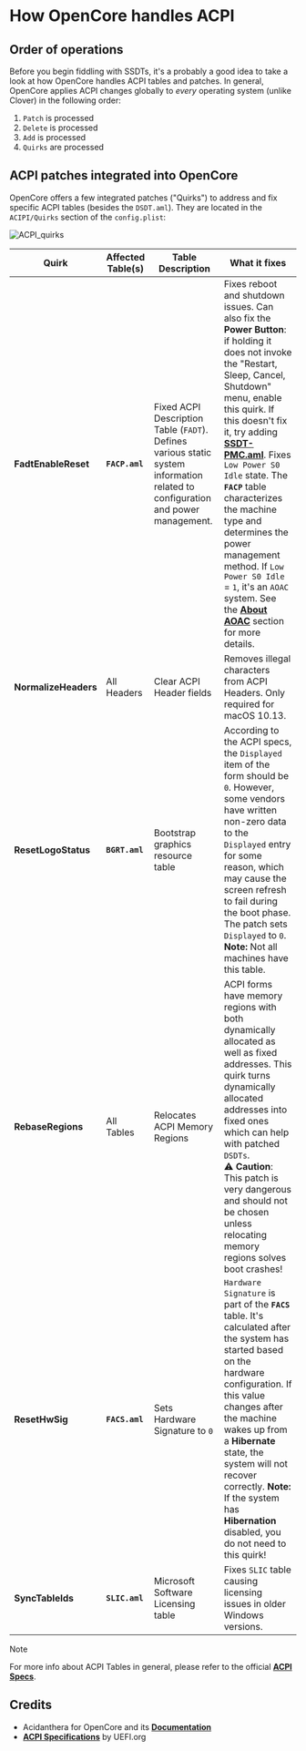 # How OpenCore handles ACPI 

## Order of operations
Before you begin fiddling with SSDTs, it's a probably a good idea to take a look at how OpenCore handles ACPI tables and patches. In general, OpenCore applies ACPI changes globally to *every* operating system (unlike Clover) in the following order:

1. `Patch` is processed
2. `Delete` is processed
3. `Add` is processed
4. `Quirks` are processed

## ACPI patches integrated into OpenCore
OpenCore offers a few integrated patches ("Quirks") to address and fix specific ACPI tables (besides the `DSDT.aml`). They are located in the `ACIPI/Quirks` section of the `config.plist`:

![ACPI_quirks](https://user-images.githubusercontent.com/76865553/166452836-80cf06a7-3337-4a32-88b1-ac822c5fb43d.png)

Quirk               | Affected Table(s) | Table Description | What it fixes
--------------------|-------------------|-------------|--------------
**FadtEnableReset** | **`FACP.aml`**    |Fixed ACPI Description Table (`FADT`). Defines various static system information related to configuration and power management.| Fixes reboot and shutdown issues. Can also fix the **Power Button**: if holding it  does not invoke the "Restart, Sleep, Cancel, Shutdown" menu, enable this quirk. If this doesn't fix it, try adding [**SSDT-PMC.aml**](https://github.com/5T33Z0/OC-Little-Translated/tree/main/01_Adding_missing_Devices_and_enabling_Features/PMC_Support_(SSDT-PMC)). Fixes `Low Power S0 Idle` state. The **`FACP`** table characterizes the machine type and determines the power management method. If `Low Power S0 Idle` = `1`, it's an `AOAC` system. See the [**About AOAC**](https://github.com/5T33Z0/OC-Little-Translated/tree/main/04_Fixing_Sleep_and_Wake_Issues/Fixing_AOAC_Machines) section for more details.
**NormalizeHeaders** | All Headers | Clear ACPI Header fields | Removes illegal characters from ACPI Headers. Only required for macOS 10.13.
**ResetLogoStatus** |**`BGRT.aml`** | Bootstrap graphics resource table | According to the ACPI specs, the `Displayed` item of the form should be `0`. However, some vendors have written non-zero data to the `Displayed` entry for some reason, which may cause the screen refresh to fail during the boot phase. The patch sets `Displayed` to `0`. **Note:** Not all machines have this table.
**RebaseRegions** | All Tables | Relocates ACPI Memory Regions | ACPI forms have memory regions with both dynamically allocated as well as fixed addresses. This quirk turns dynamically allocated addresses into fixed ones which can help with patched `DSDTs`.</br>:warning: **Caution**: This patch is very dangerous and should not be chosen unless relocating memory regions solves boot crashes!
**ResetHwSig** | **`FACS.aml`**| Sets Hardware Signature to `0` | `Hardware Signature` is part of the **`FACS`** table. It's calculated after the system has started based on the hardware configuration. If this value changes after the machine wakes up from a **Hibernate** state, the system will not recover correctly. **Note:** If the system has **Hibernation** disabled, you do not need to this quirk!
**SyncTableIds**| **`SLIC.aml`** | Microsoft Software Licensing table |Fixes `SLIC` table causing licensing issues in older Windows versions.

> [!NOTE]
> For more info about ACPI Tables in general, please refer to the official [**ACPI Specs**](https://uefi.org/specifications).

## Credits
- Acidanthera for OpenCore and its [**Documentation**](https://dortania.github.io/docs/latest/Configuration.html)
- [**ACPI Specifications**](https://uefi.org/specifications) by UEFI.org
